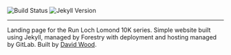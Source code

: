 ![Build Status](https://gitlab.com/pages/jekyll/badges/master/build.svg)
![Jekyll Version](https://img.shields.io/gem/v/jekyll.svg)

---

Landing page for the Run Loch Lomond 10K series. Simple website built using Jekyll, managed by Forestry with deployment and hosting managed by GitLab. Built by [David Wood](https://davidtw.co).
